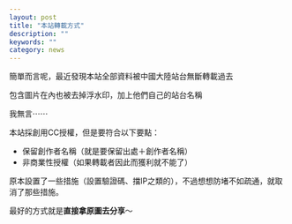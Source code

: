 ```yaml
---
layout: post
title: "本站轉載方式"
description: ""
keywords: ""
category: news
---
```

<p>簡單而言呢，最近發現本站全部資料被中國大陸站台無斷轉載過去</p><p>包含圖片在內也被去掉浮水印，加上他們自己的站台名稱</p><p>我無言⋯⋯</p><p>本站採創用CC授權，但是要符合以下要點：</p><ul><li>保留創作者名稱（就是要保留出處＋創作者名稱）</li><li>非商業性授權（如果轉載者因此而獲利就不能了）</li></ul><p>原本設置了一些措施（設置驗證碼、擋IP之類的），不過想想防堵不如疏通，就取消了那些措施。</p><p>最好的方式就是<strong>直接拿原圖去分享</strong>～</p>
